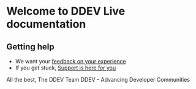 # Welcome to DDEV Live documentation

## Getting help
- We want your [feedback on your experience](https://dash.ddev.com/feedback/)
- If you get stuck, [Support is here for you](https://dash.ddev.com/docs/support/)

All the best,
The DDEV Team
DDEV - Advancing Developer Communities
